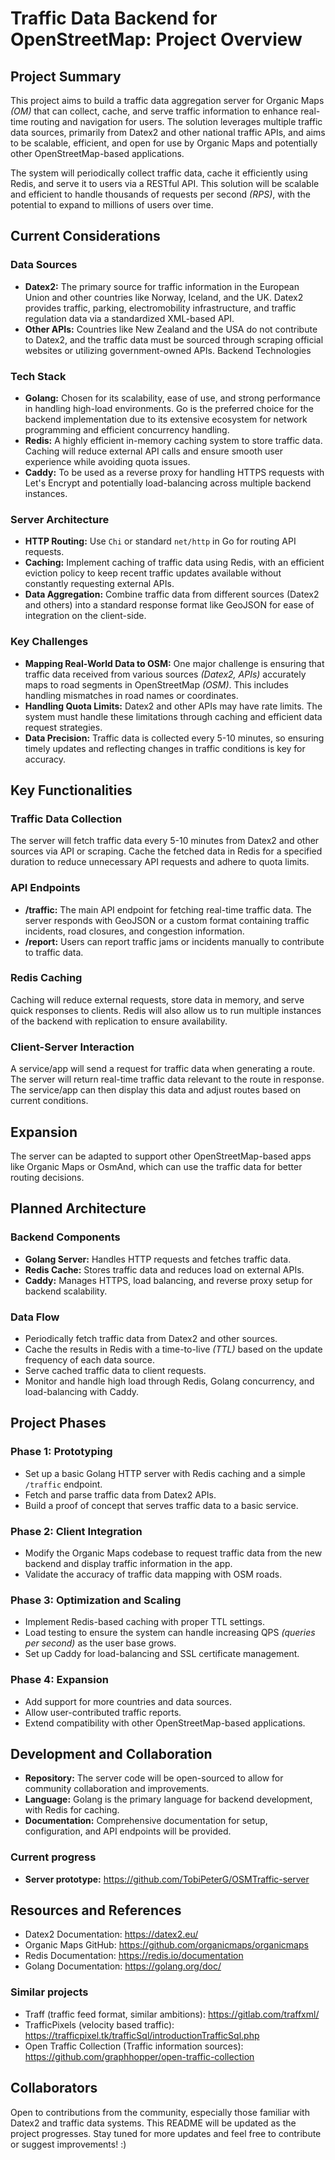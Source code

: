 # Traffic Data Backend for OpenStreetMap: Project Overview
## Project Summary
This project aims to build a traffic data aggregation server for Organic Maps *(OM)* that can collect, cache, and serve traffic information to enhance real-time routing and navigation for users. The solution leverages multiple traffic data sources, primarily from Datex2 and other national traffic APIs, and aims to be scalable, efficient, and open for use by Organic Maps and potentially other OpenStreetMap-based applications.

The system will periodically collect traffic data, cache it efficiently using Redis, and serve it to users via a RESTful API. This solution will be scalable and efficient to handle thousands of requests per second *(RPS)*, with the potential to expand to millions of users over time.

## Current Considerations
### Data Sources
- **Datex2:** The primary source for traffic information in the European Union and other countries like Norway, Iceland, and the UK. Datex2 provides traffic, parking, electromobility infrastructure, and traffic regulation data via a standardized XML-based API.
- **Other APIs:** Countries like New Zealand and the USA do not contribute to Datex2, and the traffic data must be sourced through scraping official websites or utilizing government-owned APIs.
Backend Technologies

### Tech Stack

- **Golang:** Chosen for its scalability, ease of use, and strong performance in handling high-load environments. Go is the preferred choice for the backend implementation due to its extensive ecosystem for network programming and efficient concurrency handling.
- **Redis:** A highly efficient in-memory caching system to store traffic data. Caching will reduce external API calls and ensure smooth user experience while avoiding quota issues.
- **Caddy:** To be used as a reverse proxy for handling HTTPS requests with Let's Encrypt and potentially load-balancing across multiple backend instances.

### Server Architecture

- **HTTP Routing:** Use `Chi` or standard `net/http` in Go for routing API requests.
- **Caching:** Implement caching of traffic data using Redis, with an efficient eviction policy to keep recent traffic updates available without constantly requesting external APIs.
- **Data Aggregation:** Combine traffic data from different sources (Datex2 and others) into a standard response format like GeoJSON for ease of integration on the client-side.

### Key Challenges
- **Mapping Real-World Data to OSM:** One major challenge is ensuring that traffic data received from various sources *(Datex2, APIs)* accurately maps to road segments in OpenStreetMap *(OSM)*. This includes handling mismatches in road names or coordinates.
- **Handling Quota Limits:** Datex2 and other APIs may have rate limits. The system must handle these limitations through caching and efficient data request strategies.
- **Data Precision:** Traffic data is collected every 5-10 minutes, so ensuring timely updates and reflecting changes in traffic conditions is key for accuracy.

## Key Functionalities
### Traffic Data Collection

The server will fetch traffic data every 5-10 minutes from Datex2 and other sources via API or scraping.
Cache the fetched data in Redis for a specified duration to reduce unnecessary API requests and adhere to quota limits.
### API Endpoints

- **/traffic:** The main API endpoint for fetching real-time traffic data. The server responds with GeoJSON or a custom format containing traffic incidents, road closures, and congestion information.
- **/report:** Users can report traffic jams or incidents manually to contribute to traffic data.

### Redis Caching

Caching will reduce external requests, store data in memory, and serve quick responses to clients. Redis will also allow us to run multiple instances of the backend with replication to ensure availability.

### Client-Server Interaction

A service/app will send a request for traffic data when generating a route. The server will return real-time traffic data relevant to the route in response. The service/app can then display this data and adjust routes based on current conditions.

## Expansion
The server can be adapted to support other OpenStreetMap-based apps like Organic Maps or OsmAnd, which can use the traffic data for better routing decisions.

## Planned Architecture
### Backend Components
- **Golang Server:** Handles HTTP requests and fetches traffic data.
- **Redis Cache:** Stores traffic data and reduces load on external APIs.
- **Caddy:** Manages HTTPS, load balancing, and reverse proxy setup for backend scalability.
### Data Flow
- Periodically fetch traffic data from Datex2 and other sources.
- Cache the results in Redis with a time-to-live *(TTL)* based on the update frequency of each data source.
- Serve cached traffic data to client requests.
- Monitor and handle high load through Redis, Golang concurrency, and load-balancing with Caddy.

## Project Phases
### Phase 1: Prototyping

- Set up a basic Golang HTTP server with Redis caching and a simple `/traffic` endpoint.
- Fetch and parse traffic data from Datex2 APIs.
- Build a proof of concept that serves traffic data to a basic service.

### Phase 2: Client Integration

- Modify the Organic Maps codebase to request traffic data from the new backend and display traffic information in the app.
- Validate the accuracy of traffic data mapping with OSM roads.

### Phase 3: Optimization and Scaling

- Implement Redis-based caching with proper TTL settings.
- Load testing to ensure the system can handle increasing QPS *(queries per second)* as the user base grows.
- Set up Caddy for load-balancing and SSL certificate management.

### Phase 4: Expansion

- Add support for more countries and data sources.
- Allow user-contributed traffic reports.
- Extend compatibility with other OpenStreetMap-based applications.

## Development and Collaboration
- **Repository:** The server code will be open-sourced to allow for community collaboration and improvements.
- **Language:** Golang is the primary language for backend development, with Redis for caching.
- **Documentation:** Comprehensive documentation for setup, configuration, and API endpoints will be provided.

### Current progress
- **Server prototype:** https://github.com/TobiPeterG/OSMTraffic-server

## Resources and References
- Datex2 Documentation: https://datex2.eu/
- Organic Maps GitHub: https://github.com/organicmaps/organicmaps
- Redis Documentation: https://redis.io/documentation
- Golang Documentation: https://golang.org/doc/
### Similar projects
- Traff (traffic feed format, similar ambitions): https://gitlab.com/traffxml/
- TrafficPixels (velocity based traffic): https://trafficpixel.tk/trafficSql/introductionTrafficSql.php
- Open Traffic Collection (Traffic information sources): https://github.com/graphhopper/open-traffic-collection

## Collaborators
Open to contributions from the community, especially those familiar with Datex2 and traffic data systems.
This README will be updated as the project progresses. Stay tuned for more updates and feel free to contribute or suggest improvements! :)
